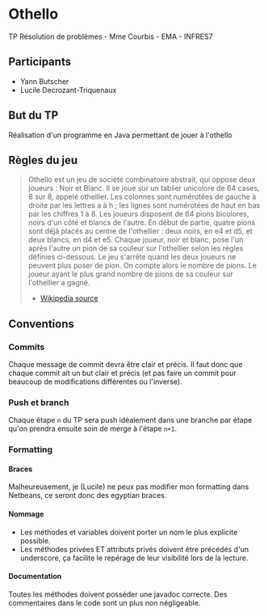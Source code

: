 # Othello
TP Résolution de problèmes - Mme Courbis - EMA - INFRES7

## Participants
* Yann Butscher
* Lucile Decrozant-Triquenaux

## But du TP
Réalisation d'un programme en Java permettant de jouer à l'othello

## Règles du jeu
> Othello est un jeu de société combinatoire abstrait, qui oppose deux joueurs : Noir et Blanc.
> Il se joue sur un tablier unicolore de 64 cases, 8 sur 8, appelé othellier. Les colonnes sont numérotées de gauche à droite par les lettres a à h ; les lignes sont numérotées de haut en bas par les chiffres 1 à 8.
> Les joueurs disposent de 64 pions bicolores, noirs d'un côté et blancs de l'autre. En début de partie, quatre pions sont déjà placés au centre de l'othellier : deux noirs, en e4 et d5, et deux blancs, en d4 et e5.
> Chaque joueur, noir et blanc, pose l'un après l'autre un pion de sa couleur sur l'othellier selon les règles définies ci-dessous. Le jeu s'arrête quand les deux joueurs ne peuvent plus poser de pion. On compte alors le nombre de pions. Le joueur ayant le plus grand nombre de pions de sa couleur sur l'othellier a gagné.
> - [Wikipedia source](https://fr.wikipedia.org/wiki/Othello_%28jeu%29)

## Conventions
### Commits
Chaque message de commit devra être clair et précis. Il faut donc que chaque commit ait un but clair et précis (et pas faire un commit pour beaucoup de modifications différentes ou l'inverse).
### Push et branch
Chaque étape `n` du TP sera push idéalement dans une branche par étape qu'on prendra ensuite soin de merge à l'étape `n+1`.
### Formatting
#### Braces
Malheureusement, je (Lucile) ne peux pas modifier mon formatting dans Netbeans, ce seront donc des egyptian braces.
#### Nommage
* Les méthodes et variables doivent porter un nom le plus explicite possible.
* Les méthodes privées ET attributs privés doivent être précédés d'un underscore, ça facilite le repérage de leur visibilité lors de la lecture.
#### Documentation
Toutes les méthodes doivent posséder une javadoc correcte. Des commentaires dans le code sont un plus non négligeable.
